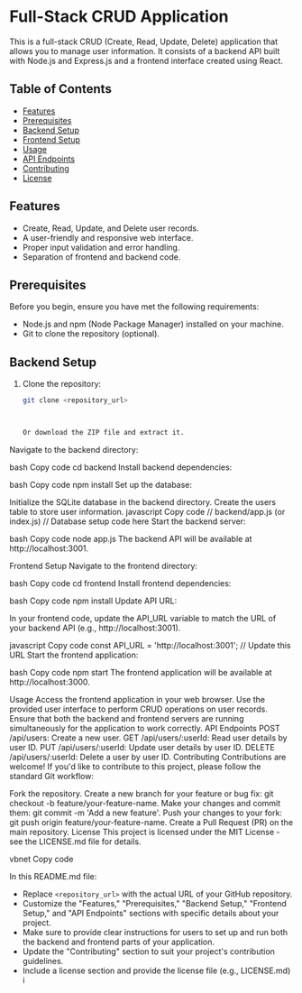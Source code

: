 # Full-Stack CRUD Application

This is a full-stack CRUD (Create, Read, Update, Delete) application that allows you to manage user information. It consists of a backend API built with Node.js and Express.js and a frontend interface created using React.

## Table of Contents

- [Features](#features)
- [Prerequisites](#prerequisites)
- [Backend Setup](#backend-setup)
- [Frontend Setup](#frontend-setup)
- [Usage](#usage)
- [API Endpoints](#api-endpoints)
- [Contributing](#contributing)
- [License](#license)

## Features

- Create, Read, Update, and Delete user records.
- A user-friendly and responsive web interface.
- Proper input validation and error handling.
- Separation of frontend and backend code.

## Prerequisites

Before you begin, ensure you have met the following requirements:

- Node.js and npm (Node Package Manager) installed on your machine.
- Git to clone the repository (optional).

## Backend Setup

1. Clone the repository:

   ```bash
   git clone <repository_url>



   Or download the ZIP file and extract it.

Navigate to the backend directory:

bash
Copy code
cd backend
Install backend dependencies:

bash
Copy code
npm install
Set up the database:

Initialize the SQLite database in the backend directory.
Create the users table to store user information.
javascript
Copy code
// backend/app.js (or index.js)
// Database setup code here
Start the backend server:

bash
Copy code
node app.js
The backend API will be available at http://localhost:3001.

Frontend Setup
Navigate to the frontend directory:

bash
Copy code
cd frontend
Install frontend dependencies:

bash
Copy code
npm install
Update API URL:

In your frontend code, update the API_URL variable to match the URL of your backend API (e.g., http://localhost:3001).

javascript
Copy code
const API_URL = 'http://localhost:3001'; // Update this URL
Start the frontend application:

bash
Copy code
npm start
The frontend application will be available at http://localhost:3000.

Usage
Access the frontend application in your web browser.
Use the provided user interface to perform CRUD operations on user records.
Ensure that both the backend and frontend servers are running simultaneously for the application to work correctly.
API Endpoints
POST /api/users: Create a new user.
GET /api/users/:userId: Read user details by user ID.
PUT /api/users/:userId: Update user details by user ID.
DELETE /api/users/:userId: Delete a user by user ID.
Contributing
Contributions are welcome! If you'd like to contribute to this project, please follow the standard Git workflow:

Fork the repository.
Create a new branch for your feature or bug fix: git checkout -b feature/your-feature-name.
Make your changes and commit them: git commit -m 'Add a new feature'.
Push your changes to your fork: git push origin feature/your-feature-name.
Create a Pull Request (PR) on the main repository.
License
This project is licensed under the MIT License - see the LICENSE.md file for details.

vbnet
Copy code

In this README.md file:

- Replace `<repository_url>` with the actual URL of your GitHub repository.
- Customize the "Features," "Prerequisites," "Backend Setup," "Frontend Setup," and "API Endpoints" sections with specific details about your project.
- Make sure to provide clear instructions for users to set up and run both the backend and frontend parts of your application.
- Update the "Contributing" section to suit your project's contribution guidelines.
- Include a license section and provide the license file (e.g., LICENSE.md) i



